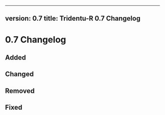
---
version: 0.7
title: Tridentu-R 0.7 Changelog
---

# 0.7 Changelog

## Added

## Changed

## Removed

## Fixed
